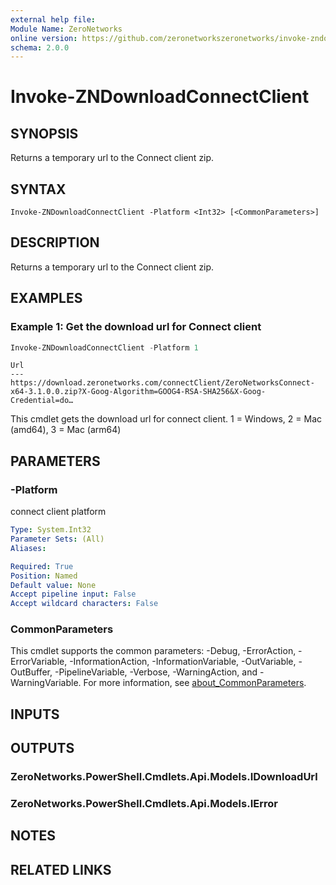 ```yaml
---
external help file:
Module Name: ZeroNetworks
online version: https://github.com/zeronetworkszeronetworks/invoke-zndownloadconnectclient
schema: 2.0.0
---
```


# Invoke-ZNDownloadConnectClient

## SYNOPSIS
Returns a temporary url to the Connect client zip.

## SYNTAX

```
Invoke-ZNDownloadConnectClient -Platform <Int32> [<CommonParameters>]
```

## DESCRIPTION
Returns a temporary url to the Connect client zip.

## EXAMPLES

### Example 1: Get the download url for Connect client
```powershell
Invoke-ZNDownloadConnectClient -Platform 1
```

```output
Url
---
https://download.zeronetworks.com/connectClient/ZeroNetworksConnect-x64-3.1.0.0.zip?X-Goog-Algorithm=GOOG4-RSA-SHA256&X-Goog-Credential=do…
```

This cmdlet gets the download url for connect client.
1 = Windows, 2 = Mac (amd64), 3 = Mac (arm64)

## PARAMETERS

### -Platform
connect client platform

```yaml
Type: System.Int32
Parameter Sets: (All)
Aliases:

Required: True
Position: Named
Default value: None
Accept pipeline input: False
Accept wildcard characters: False
```

### CommonParameters
This cmdlet supports the common parameters: -Debug, -ErrorAction, -ErrorVariable, -InformationAction, -InformationVariable, -OutVariable, -OutBuffer, -PipelineVariable, -Verbose, -WarningAction, and -WarningVariable. For more information, see [about_CommonParameters](http://go.microsoft.com/fwlink/?LinkID=113216).

## INPUTS

## OUTPUTS

### ZeroNetworks.PowerShell.Cmdlets.Api.Models.IDownloadUrl

### ZeroNetworks.PowerShell.Cmdlets.Api.Models.IError

## NOTES

## RELATED LINKS

